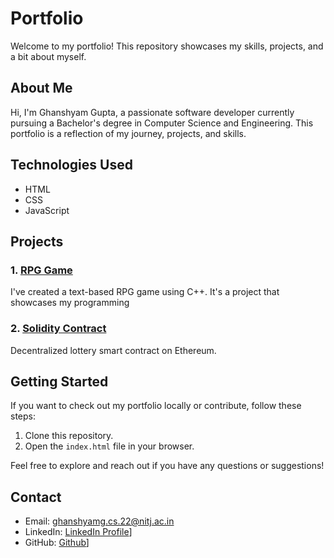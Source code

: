 # Portfolio

Welcome to my portfolio! This repository showcases my skills, projects, and a bit about myself.

## About Me

Hi, I'm Ghanshyam Gupta, a passionate software developer currently pursuing a Bachelor's degree in Computer Science and Engineering. This portfolio is a reflection of my journey, projects, and skills.

## Technologies Used

- HTML
- CSS
- JavaScript

## Projects

### 1. [RPG Game]([link-to-project1](https://github.com/GhanshyamGupta2005/RPG))

I've created a text-based RPG game using C++. It's a project that showcases my programming

### 2. [Solidity Contract ]([link-to-project2](https://github.com/GhanshyamGupta2005/Smart_Contract_Using_Solidity))

Decentralized lottery smart contract on Ethereum.



## Getting Started

If you want to check out my portfolio locally or contribute, follow these steps:

1. Clone this repository.
2. Open the `index.html` file in your browser.

Feel free to explore and reach out if you have any questions or suggestions!

## Contact

- Email: ghanshyamg.cs.22@nitj.ac.in
- LinkedIn: [ LinkedIn Profile](https://www.linkedin.com/in/ghanshyam-gupta-a5744528a/)]
- GitHub: [ Github](https://github.com/ghanshyamgcs22)]


